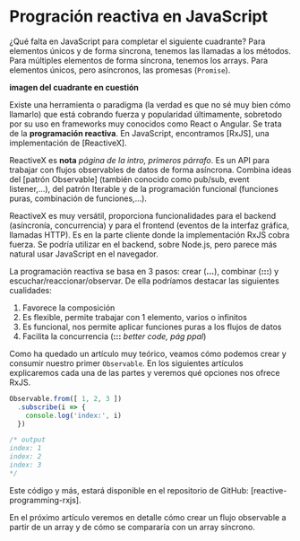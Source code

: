 # Progración reactiva en JavaScript

¿Qué falta en JavaScript para completar el siguiente cuadrante? Para elementos únicos y de forma síncrona, tenemos las llamadas a los métodos. Para múltiples elementos de forma síncrona, tenemos los arrays. Para elementos únicos, pero asíncronos, las promesas (`Promise`).

**imagen del cuadrante en cuestión**

Existe una herramienta o paradigma (la verdad es que no sé muy bien cómo llamarlo) que está cobrando fuerza y popularidad últimamente, sobretodo por su uso en frameworks muy conocidos como React o Angular. Se trata de la **programación reactiva**. En JavaScript, encontramos [RxJS], una implementación de [ReactiveX].

ReactiveX es **nota** *página de la intro, primeros párrafo*. Es un API para trabajar con flujos observables de datos de forma asíncrona. Combina ideas del [patrón Observable] (también conocido como pub/sub, event listener,...), del patrón Iterable y de la programación funcional (funciones puras, combinación de funciones,...).

ReactiveX es muy versátil, proporciona funcionalidades para el backend (asíncronía, concurrencia) y para el frontend (eventos de la interfaz gráfica, llamadas HTTP). Es en la parte cliente donde la implementación RxJS cobra fuerza. Se podría utilizar en el backend, sobre Node.js, pero parece más natural usar JavaScript en el navegador.

La programación reactiva se basa en 3 pasos: crear (**...**), combinar (**:::**) y escuchar/reaccionar/observar. De ella podríamos destacar las siguientes cualidades:

1. Favorece la composición
2. Es flexible, permite trabajar con 1 elemento, varios o infinitos
3. Es funcional, nos permite aplicar funciones puras a los flujos de datos
4. Facilita la concurrencia (**:::** *better code, pág ppal*)

Como ha quedado un artículo muy teórico, veamos cómo podemos crear y consumir nuestro primer `Observable`. En los siguientes artículos explicaremos cada una de las partes y veremos qué opciones nos ofrece RxJS.

```javascript
Observable.from([ 1, 2, 3 ])
  .subscribe(i => {
    console.log('index:', i)
  })

/* output
index: 1
index: 2
index: 3
*/
```

Este código y más, estará disponible en el repositorio de GitHub: [reactive-programming-rxjs].

En el próximo artículo veremos en detalle cómo crear un flujo observable a partir de un array y de cómo se compararía con un array síncrono.
